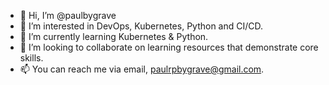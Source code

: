 - 👋 Hi, I’m @paulbygrave
- 👀 I’m interested in DevOps, Kubernetes, Python and CI/CD.
- 🌱 I’m currently learning Kubernetes & Python.
- 💞️ I’m looking to collaborate on learning resources that demonstrate core skills.
- 📫 You can reach me via email, paulrpbygrave@gmail.com.

<!---
paulbygrave/paulbygrave is a ✨ special ✨ repository because its `README.md` (this file) appears on your GitHub profile.
You can click the Preview link to take a look at your changes.
--->

